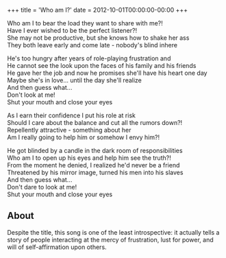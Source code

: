 +++
title = 'Who am I?'
date = 2012-10-01T00:00:00-00:00
+++

Who am I to bear the load they want to share with me?!\
Have I ever wished to be the perfect listener?!\
She may not be productive, but she knows how to shake her ass\
They both leave early and come late - nobody's blind inhere

He's too hungry after years of role-playing frustration and\
He cannot see the look upon the faces of his family and his friends\
He gave her the job and now he promises she'll have his heart one day\
Maybe she's in love... until the day she'll realize\
And then guess what...\
Don't look at me!\
Shut your mouth and close your eyes

As I earn their confidence I put his role at risk\
Should I care about the balance and cut all the rumors down?!\
Repellently attractive - something about her\
Am I really going to help him or somehow I envy him?!

He got blinded by a candle in the dark room of responsibilities\
Who am I to open up his eyes and help him see the truth?!\
From the moment he denied, I realized he'd never be a friend\
Threatened by his mirror image, turned his men into his slaves\
And then guess what...\
Don't dare to look at me!\
Shut your mouth and close your eyes

## About

Despite the title, this song is one of the least introspective: it actually tells a story of people interacting at the mercy of frustration, lust for power, and will of self-affirmation upon others.

